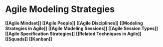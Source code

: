 # Agile Modeling Strategies

**[[Agile Mindset]]**
**[[Agile People]]**
**[[Agile Disciplines]]**
**[[Modeling Strategies in Agile]]**
**[[Agile Modeling Sessions]]**
**[[Agile Session Types]]**
**[[Agile Specification Strategies]]**
**[[Related Techniques in Agile]]**
**[[Squads]]**
**[[Kanban]]**
